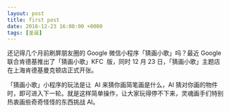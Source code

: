 ```yaml
---
layout: post
title: first post
date: 2018-12-23 16:00:00 +0000
tags: [圣诞]
---
```

还记得几个月前刷屏朋友圈的 Google 微信小程序「猜画小歌」吗？最近 Google 联合肯德基推出了「猜画小歌」KFC  版，同时 12 月 23 日，「猜画小歌」主题店在上海肯德基曼克顿店正式开张。

「猜画小歌」小程序的玩法是让  AI 来猜你画简笔画是什么，AI 猜对你画的物件时，即可进入下一轮。就是这样简单操作，让大家玩得停不下来，灵魂画手们特别热衷画些奇奇怪怪的东西挑战 AI。